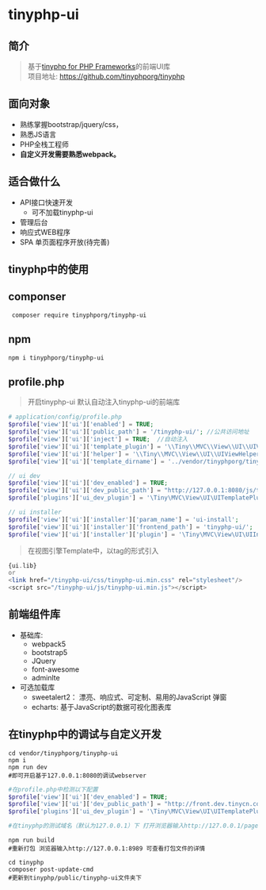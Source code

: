 tinyphp-ui
====

简介   
----

> 基于[tinyphp for PHP Frameworks](https://github.com/tinyphporg/tinyphp)的前端UI库  
> 项目地址: https://github.com/tinyphporg/tinyphp

面向对象
----
  + 熟练掌握bootstrap/jquery/css，
  + 熟悉JS语言
  + PHP全栈工程师 
  + <b>自定义开发需要熟悉webpack。</b>
 
适合做什么
----
+  API接口快速开发  
    +  可不加载tinyphp-ui
+ 管理后台
+ 响应式WEB程序
+ SPA 单页面程序开放(待完善)

tinyphp中的使用
----
componser
----
```shell
 composer require tinyphporg/tinyphp-ui
```
npm
---
```shell
npm i tinyphporg/tinyphp-ui
```
profile.php
----
> 开启tinyphp-ui 默认自动注入tinyphp-ui的前端库   
```php
# application/config/profile.php
$profile['view']['ui']['enabled'] = TRUE;
$profile['view']['ui']['public_path'] = '/tinyphp-ui/'; //公共访问地址
$profile['view']['ui']['inject'] = TRUE;  //自动注入
$profile['view']['ui']['template_plugin'] = '\\Tiny\\MVC\\View\\UI\\UIViewTemplatePlugin';
$profile['view']['ui']['helper'] = '\\Tiny\\MVC\\View\\UI\\UIViewHelper';
$profile['view']['ui']['template_dirname'] = '../vendor/tinyphporg/tinyphp-ui/templates/';

// ui dev
$profile['view']['ui']['dev_enabled'] = TRUE;
$profile['view']['ui']['dev_public_path'] = "http://127.0.0.1:8080/js/tinyphp-ui.js";
$profile['plugins']['ui_dev_plugin'] = '\Tiny\MVC\View\UI\UITemplatePlugin'; //添加调试pages的插件

// ui installer
$profile['view']['ui']['installer']['param_name'] = 'ui-install';
$profile['view']['ui']['installer']['frontend_path'] = 'tinyphp-ui/';     //public目录下的相对安装路径
$profile['view']['ui']['installer']['plugin'] = '\Tiny\MVC\View\UI\UIInstaller';
```

> 在视图引擎Template中，以tag的形式引入
```php
{ui.lib}
or 
<link href="/tinyphp-ui/css/tinyphp-ui.min.css" rel="stylesheet"/>
<script src="/tinyphp-ui/js/tinyphp-ui.min.js"></script>
```

前端组件库
----
+ 基础库:
  + webpack5   
  + bootstrap5   
  + JQuery   
  + font-awesome
  + adminlte
+ 可选加载库 
  + sweetalert2： 漂亮、响应式、可定制、易用的JavaScript 弹窗
  + echarts: 基于JavaScript的数据可视化图表库

在tinyphp中的调试与自定义开发
----

```shell
cd vendor/tinyphporg/tinyphp-ui
npm i 
npm run dev
#即可开启基于127.0.0.1:8080的调试webserver
```
```php
#在profile.php中检测以下配置
$profile['view']['ui']['dev_enabled'] = TRUE;
$profile['view']['ui']['dev_public_path'] = "http://front.dev.tinycn.com/js/tinyphp-ui.js";
$profile['plugins']['ui_dev_plugin'] = '\Tiny\MVC\View\UI\UITemplatePlugin'; //添加调试pages的插件

#在tinyphp的测试域名（默认为127.0.0.1）下 打开浏览器输入http://127.0.0.1/pages/index 测试
```
```shell
npm run build
#重新打包 浏览器输入http://127.0.0.1:8989 可查看打包文件的详情

cd tinyphp
composer post-update-cmd 
#更新到tinyphp/public/tinyphp-ui文件夹下
```

